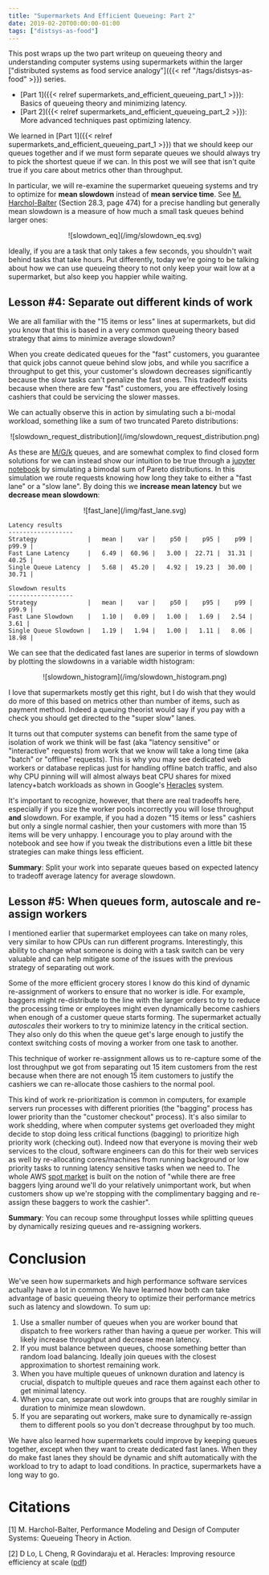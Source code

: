 ```yaml
---
title: "Supermarkets And Efficient Queueing: Part 2"
date: 2019-02-20T00:00:00-01:00
tags: ["distsys-as-food"]
---
```


This post wraps up the two part writeup on queueing theory and understanding
computer systems using supermarkets within the larger
["distributed systems as food service analogy"]({{< ref "/tags/distsys-as-food" >}})
series.


* [Part 1]({{< relref supermarkets_and_efficient_queueing_part_1 >}}): Basics
  of queueing theory and minimizing latency.
* [Part 2]({{< relref supermarkets_and_efficient_queueing_part_2 >}}): More
  advanced techniques past optimizing latency.

We learned in [Part 1]({{< relref supermarkets_and_efficient_queueing_part_1 >}})
that we should keep our queues together and if we must form separate queues
we should always try to pick the shortest queue if we can. In this post we
will see that isn't quite true if you care about metrics other than throughput.

In particular, we will re-examine the supermarket queueing systems and try
to optimize for **mean slowdown** instead of **mean service time**.
See [M. Harchol-Balter](#harchol_balter) (Section 28.3, page 474) for a
precise handling but generally mean slowdown is a measure of how much a small
task queues behind larger ones:

<center>![slowdown_eq](/img/slowdown_eq.svg)</center>

Ideally, if you are a task that only takes a few seconds, you shouldn't wait
behind tasks that take hours. Put differently, today we're going to be talking
about how we can use queueing theory to not only keep your wait low at a
supermarket, but also keep you happier while waiting.

Lesson #4: Separate out different kinds of work
-----------------------------------------------
We are all familiar with the "15 items or less" lines at
supermarkets, but did you know that this is based in a very common queueing
theory based strategy that aims to minimize average slowdown?

When you create dedicated queues for the "fast" customers, you guarantee that
quick jobs cannot queue behind slow jobs, and while you sacrifice a
throughput to get this, your customer's slowdown decreases
significantly because the slow tasks can't penalize the fast ones. This
tradeoff exists because when there are few "fast" customers, you are effectively losing cashiers that could
be servicing the slower masses.

We can actually observe this in action by simulating such a bi-modal workload,
something like a sum of two truncated Pareto distributions:

<center>![slowdown_request_distribution](/img/slowdown_request_distribution.png)</center>


As these are [M/G/k](https://en.wikipedia.org/wiki/M/G/k_queue) queues, and are
somewhat complex to find closed form solutions for we can instead show our
intuition to be true through a [jupyter
notebook](https://github.com/jolynch/python_performance_toolkit/blob/master/notebooks/queueing_theory/slowdown_analysis.ipynb)
by simulating a bimodal sum of Pareto distributions. In this simulation we
route requests knowing how long they take to either a "fast lane" or a "slow
lane". By doing this we **increase mean latency** but we **decrease mean
slowdown**:

<center>![fast_lane](/img/fast_lane.svg)</center>

```code
Latency results
------------------
Strategy              |   mean |    var |    p50 |    p95 |    p99 |  p99.9 |
Fast Lane Latency     |   6.49 |  60.96 |   3.00 |  22.71 |  31.31 |  40.25 |
Single Queue Latency  |   5.68 |  45.20 |   4.92 |  19.23 |  30.00 |  30.71 |

Slowdown results
------------------
Strategy              |   mean |    var |    p50 |    p95 |    p99 |  p99.9 |
Fast Lane Slowdown    |   1.10 |   0.09 |   1.00 |   1.69 |   2.54 |   3.61 |
Single Queue Slowdown |   1.19 |   1.94 |   1.00 |   1.11 |   8.06 |  18.98 |
```

We can see that the dedicated fast lanes are superior in terms of slowdown
by plotting the slowdowns in a variable width histogram:

<center>![slowdown_histogram](/img/slowdown_histogram.png)</center>

I love that supermarkets mostly get this right,
but I do wish that they would do more of this based on metrics other than
number of items, such as payment method. Indeed a queuing theorist would say
if you pay with a check you should get directed to the "super slow" lanes.

It turns out that computer systems can benefit from the same type of isolation
of work we think will be fast (aka "latency sensitive" or "interactive"
requests) from work that we know will take a long time (aka "batch" or
"offline" requests). This is why you may see dedicated web workers or database
replicas just for handling offline batch traffic, and also why CPU pinning will
will almost always beat CPU shares for mixed latency+batch workloads
as shown in Google's [Heracles](#herecles) system.

It's important to recognize, however, that there are real tradeoffs here,
especially if you size the worker pools incorrectly you will lose throughput
**and** slowdown. For example, if you had a dozen "15 items or less" cashiers
but only a single normal cashier, then your customers with more than 15 items
will be very unhappy. I encourage you to play around with the notebook and see
how if you tweak the distributions even a little bit these strategies can make
things less efficient.

**Summary**: Split your work into separate queues based on expected latency to
tradeoff average latency for average slowdown.

Lesson #5: When queues form, autoscale and re-assign workers
------------------------------------------------------------

I mentioned earlier that supermarket employees can take on many roles, very
similar to how CPUs can run different programs. Interestingly, this ability
to change what someone is doing with a task switch can be very valuable and
can help mitigate some of the issues with the previous strategy of separating
out work.

Some of the more efficient grocery stores I know do this kind of dynamic
re-assignment of workers to ensure that no worker is idle. For example,
baggers might re-distribute to the line with the larger orders to try to reduce
the processing time or employees might even dynamically become cashiers when
enough of a customer queue starts forming. The supermarket actually
*autoscales* their workers to try to minimize latency in the critical section.
They also only do this when the queue get's large enough to justify the context
switching costs of moving a worker from one task to another.

This technique of worker re-assignment allows us to re-capture some of the lost
throughput we got from separating out 15 item customers from the rest because
when there are not enough 15 item customers to justify the cashiers we can
re-allocate those cashiers to the normal pool.

This kind of work re-prioritization is common in computers, for example servers
run processes with different priorities (the "bagging" process has lower
priority than the "customer checkout" process). It's also similar to work
shedding, where when computer systems get overloaded they might decide to stop
doing less critical functions (bagging) to prioritize high priority work
(checking out). Indeed now that everyone is moving their web services to
the cloud, software engineers can do this for their web services as well by
re-allocating cores/machines from running background or low priority tasks to
running latency sensitive tasks when we need to. The whole AWS [spot
market](https://aws.amazon.com/ec2/spot/) is built on the notion of "while
there are free baggers lying around we'll do your relatively unimportant work,
but when customers show up we're stopping with the complimentary bagging and
re-assign these baggers to work the cashier".

**Summary**: You can recoup some throughput losses while splitting queues by
dynamically resizing queues and re-assigning workers.

Conclusion
==========

We've seen how supermarkets and high performance software services actually
have a lot in common. We have learned how both can take advantage of basic
queueing theory to optimize their performance metrics such as latency and
slowdown. To sum up:

1. Use a smaller number of queues when you are worker bound that dispatch to
   free workers rather than having a queue per worker. This will likely
   increase throughput and decrease mean latency.
2. If you must balance between queues, choose something better than random
   load balancing. Ideally join queues with the closest approximation to
   shortest remaining work.
3. When you have multiple queues of unknown duration and latency is crucial,
   dispatch to multiple queues and race them against each other to get minimal
   latency.
4. When you can, separate out work into groups that are roughly similar
   in duration to minimize mean slowdown.
5. If you are separating out workers, make sure to dynamically re-assign them
   to different pools so you don't decrease throughput by too much.

We have also learned how supermarkets could improve by keeping queues together,
except when they want to create dedicated fast lanes. When they do make fast
lanes they should be dynamic and shift automatically with the workload to try
to adapt to load conditions. In practice, supermarkets have a long way to go.


Citations
=========
<a name="harchol_balter"></a>
[1] M. Harchol-Balter, Performance Modeling and Design of Computer Systems:
Queueing Theory in Action.

<a name="herecles"></a>
[2] D Lo, L Cheng, R Govindaraju et al. Heracles: Improving resource efficiency
at scale
([pdf](http://csl.stanford.edu/~christos/publications/2015.heracles.isca.pdf))
